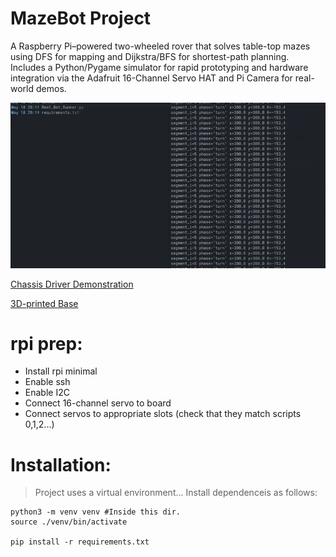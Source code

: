 # MazeBot Project

 A Raspberry Pi–powered two-wheeled rover that solves table-top mazes using DFS for mapping and Dijkstra/BFS for shortest-path planning. Includes a Python/Pygame simulator for rapid prototyping and hardware integration via the Adafruit 16-Channel Servo HAT and Pi Camera for real-world demos. 

![Animated GIF](static/images/maze_animation.gif)

[Chassis Driver Demonstration](https://youtu.be/iw_Xe_JajT4?si=0qx1W1s7F3d5nseO)

[3D-printed Base](https://www.thingiverse.com/thing:1562194)

# rpi prep:
- Install rpi minimal
- Enable ssh
- Enable I2C
- Connect 16-channel servo to board
- Connect servos to appropriate slots (check that they match scripts 0,1,2...)

# Installation:
> Project uses a virtual environment... Install dependenceis as follows:

``` shell
python3 -m venv venv #Inside this dir.
source ./venv/bin/activate

pip install -r requirements.txt
```

